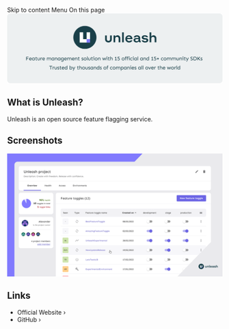 Skip to content
Menu
On this page
![Unleash](https://raw.githubusercontent.com/Unleash/unleash/main/.github/github_header_opaque_landscape.svg)
## What is Unleash? ​
Unleash is an open source feature flagging service.
## Screenshots ​
![Unleash Preview](https://raw.githubusercontent.com/Unleash/unleash/main/.github/github_online_demo.svg)
## Links ​
  * Official Website ›
  * GitHub ›


